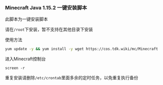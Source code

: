 ### Minecraft Java 1.15.2 一键安装脚本

此脚本为一键安装脚本

请在`/root`下安装，暂不支持在其他目录下安装


使用方法

```sh
yum update -y && yum install -y wget https://cos.tdk.wiki/mc/Minecraft.sh && bash Minecraft.sh
```

进入Minecraft控制台

```
screen -r
```

重复安装请删除`/etc/crontab`里面多余的定时任务，以免重复执行备份
